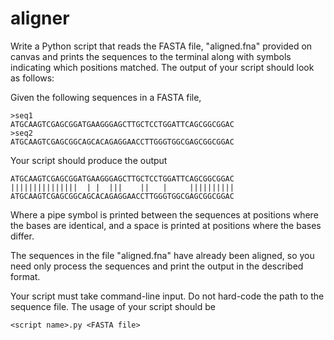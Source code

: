 # aligner

Write a Python script that reads the FASTA file, "aligned.fna" provided on canvas and prints the sequences to the terminal along with symbols indicating which positions matched. The output of your script should look as follows:

Given the following sequences in a FASTA file,

```
>seq1
ATGCAAGTCGAGCGGATGAAGGGAGCTTGCTCCTGGATTCAGCGGCGGAC
>seq2
ATGCAAGTCGAGCGGCAGCACAGAGGAACCTTGGGTGGCGAGCGGCGGAC
```

Your script should produce the output

```
ATGCAAGTCGAGCGGATGAAGGGAGCTTGCTCCTGGATTCAGCGGCGGAC
|||||||||||||||  | |  |||    ||   |     ||||||||||
ATGCAAGTCGAGCGGCAGCACAGAGGAACCTTGGGTGGCGAGCGGCGGAC
```

Where a pipe symbol is printed between the sequences at positions where the bases are identical, and a space is printed at positions where the bases differ.

The sequences in the file "aligned.fna" have already been aligned, so you need only process the sequences and print the output in the described format.

Your script must take command-line input. Do not hard-code the path to the sequence file. The usage of your script should be

`<script name>.py <FASTA file>`
